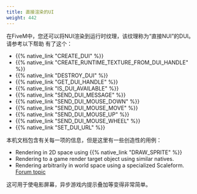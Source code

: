 ```yaml
---
title: 直接渲染的UI
weight: 442
---
```


在FiveM中，您还可以将NUI渲染到运行时纹理，该纹理称为“直接NUI”的DUI。 请参考以下帮助
有了这个：

* {{% native_link "CREATE_DUI" %}}
* {{% native_link "CREATE_RUNTIME_TEXTURE_FROM_DUI_HANDLE" %}}
* {{% native_link "DESTROY_DUI" %}}
* {{% native_link "GET_DUI_HANDLE" %}}
* {{% native_link "IS_DUI_AVAILABLE" %}}
* {{% native_link "SEND_DUI_MESSAGE" %}}
* {{% native_link "SEND_DUI_MOUSE_DOWN" %}}
* {{% native_link "SEND_DUI_MOUSE_MOVE" %}}
* {{% native_link "SEND_DUI_MOUSE_UP" %}}
* {{% native_link "SEND_DUI_MOUSE_WHEEL" %}}
* {{% native_link "SET_DUI_URL" %}}

本机文档包含有关每一项的信息，但是这里有一些创造性的用例：

* Rendering in 2D space using {{% native_link "DRAW_SPRITE" %}}
* Rendering to a game render target object using similar natives.
* Rendering arbitrarily in world space using a specialized Scaleform.
  [Forum topic](https://forum.cfx.re/t/131208)

这可用于使电影屏幕，异步游戏内提示叠加等变得非常简单。